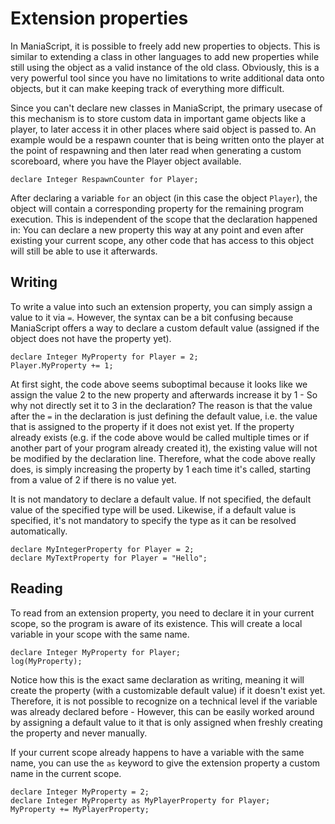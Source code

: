 # Extension properties
In ManiaScript, it is possible to freely add new properties to objects. This is similar to extending a class in other languages to add new properties while still using the object as a valid instance of the old class. Obviously, this is a very powerful tool since you have no limitations to write additional data onto objects, but it can make keeping track of everything more difficult.

Since you can't declare new classes in ManiaScript, the primary usecase of this mechanism is to store custom data in important game objects like a player, to later access it in other places where said object is passed to. An example would be a respawn counter that is being written onto the player at the point of respawning and then later read when generating a custom scoreboard, where you have the Player object available.

```ManiaScript
declare Integer RespawnCounter for Player;
```

After declaring a variable `for` an object (in this case the object `Player`), the object will contain a corresponding property for the remaining program execution. This is independent of the scope that the declaration happened in: You can declare a new property this way at any point and even after existing your current scope, any other code that has access to this object will still be able to use it afterwards.

## Writing
To write a value into such an extension property, you can simply assign a value to it via `=`. However, the syntax can be a bit confusing because ManiaScript offers a way to declare a custom default value (assigned if the object does not have the property yet).

```ManiaScript
declare Integer MyProperty for Player = 2;
Player.MyProperty += 1;
```

At first sight, the code above seems suboptimal because it looks like we assign the value 2 to the new property and afterwards increase it by 1 - So why not directly set it to 3 in the declaration? The reason is that the value after the `=` in the declaration is just defining the default value, i.e. the value that is assigned to the property if it does not exist yet. If the property already exists (e.g. if the code above would be called multiple times or if another part of your program already created it), the existing value will not be modified by the declaration line. Therefore, what the code above really does, is simply increasing the property by 1 each time it's called, starting from a value of 2 if there is no value yet.

It is not mandatory to declare a default value. If not specified, the default value of the specified type will be used. Likewise, if a default value is specified, it's not mandatory to specify the type as it can be resolved automatically.

```ManiaScript
declare MyIntegerProperty for Player = 2;
declare MyTextProperty for Player = "Hello";
```

## Reading
To read from an extension property, you need to declare it in your current scope, so the program is aware of its existence. This will create a local variable in your scope with the same name.

```ManiaScript
declare Integer MyProperty for Player;
log(MyProperty);
```

Notice how this is the exact same declaration as writing, meaning it will create the property (with a customizable default value) if it doesn't exist yet. Therefore, it is not possible to recognize on a technical level if the variable was already declared before - However, this can be easily worked around by assigning a default value to it that is only assigned when freshly creating the property and never manually.

If your current scope already happens to have a variable with the same name, you can use the `as` keyword to give the extension property a custom name in the current scope.

```ManiaScript
declare Integer MyProperty = 2;
declare Integer MyProperty as MyPlayerProperty for Player;
MyProperty += MyPlayerProperty;
```
